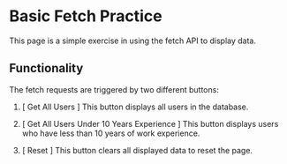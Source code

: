 # Basic Fetch Practice

This page is a simple exercise in using the fetch API to display data.

## Functionality

The fetch requests are triggered by two different buttons:

1) [ Get All Users ]
    This button displays all users in the database.

2) [ Get All Users Under 10 Years Experience ]
    This button displays users who have less than 10 years of work experience.

3) [ Reset ]
    This button clears all displayed data to reset the page.